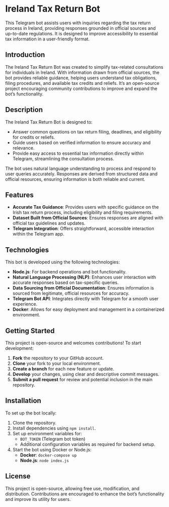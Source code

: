 # Ireland Tax Return Bot

This Telegram bot assists users with inquiries regarding the tax return process in Ireland, providing responses grounded in official sources and up-to-date regulations. It is designed to improve accessibility to essential tax information in a user-friendly format.

## Introduction
The Ireland Tax Return Bot was created to simplify tax-related consultations for individuals in Ireland. With information drawn from official sources, the bot provides reliable guidance, helping users understand tax obligations, filing procedures, and available tax credits and reliefs. It’s an open-source project encouraging community contributions to improve and expand the bot’s functionality.

## Description
The Ireland Tax Return Bot is designed to:
- Answer common questions on tax return filing, deadlines, and eligibility for credits or reliefs.
- Guide users based on verified information to ensure accuracy and relevance.
- Provide easy access to essential tax information directly within Telegram, streamlining the consultation process.

The bot uses natural language understanding to process and respond to user queries accurately. Responses are derived from structured data and official resources, ensuring information is both reliable and current.

## Features
- **Accurate Tax Guidance**: Provides users with specific guidance on the Irish tax return process, including eligibility and filing requirements.
- **Dataset Built from Official Sources**: Ensures responses are aligned with official tax guidelines and updates.
- **Telegram Integration**: Offers straightforward, accessible interaction within the Telegram app.

## Technologies
This bot is developed using the following technologies:

- **Node.js**: For backend operations and bot functionality.
- **Natural Language Processing (NLP)**: Enhances user interaction with accurate responses based on tax-specific queries.
- **Data Sourcing from Official Documentation**: Ensures information is sourced from legitimate, official resources for accuracy.
- **Telegram Bot API**: Integrates directly with Telegram for a smooth user experience.
- **Docker**: Allows for easy deployment and management in a containerized environment.

## Getting Started
This project is open-source and welcomes contributions! To start development:

1. **Fork** the repository to your GitHub account.
2. **Clone** your fork to your local environment.
3. **Create a branch** for each new feature or update.
4. **Develop** your changes, using clear and descriptive commit messages.
5. **Submit a pull request** for review and potential inclusion in the main repository.

## Installation
To set up the bot locally:

1. Clone the repository.
2. Install dependencies using `npm install`.
3. Set up environment variables for:
   - `BOT_TOKEN` (Telegram bot token)
   - Additional configuration variables as required for backend setup.
4. Start the bot using Docker or Node.js:
   - **Docker**: `docker-compose up`
   - **Node.js**: `node index.js`

## License
This project is open-source, allowing free use, modification, and distribution. Contributions are encouraged to enhance the bot’s functionality and improve its utility for users.
